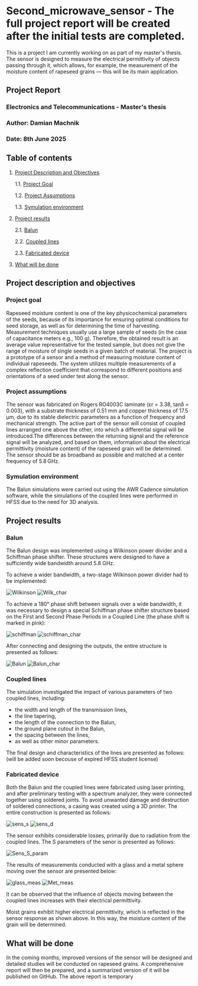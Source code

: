 # Second_microwave_sensor - The full project report will be created after the initial tests are completed.
This is a project I am currently working on as part of my master's thesis. The sensor is designed to measure the electrical permittivity of objects passing through it, which allows, for example, the measurement of the moisture content of rapeseed grains — this will be its main application.

## Project Report
### Electronics and Telecommunications - Master's thesis
### Author: Damian Machnik
### Date: 8th June 2025

## Table of contents
1. [Project Description and Objectives](#project-description-and-objectives)
   
   1.1. [Project Goal](#project-goal)
   
   1.2. [Project Assumptions](#project-assumptions)

   1.3. [Symulation environment](#symulation-environment)
  
2. [Project results](#project-results)
   
   2.1. [Balun](#Balun)
   
   2.2. [Coupled lines](#Coupled-lines)

   2.3. [Fabricated device](#fabricated-device)
   
3. [What will be done](#What-will-be-done)

## Project description and objectives

### Project goal
Rapeseed moisture content is one of the key physicochemical parameters of the seeds, because of its importance for ensuring optimal conditions for seed storage, as well as for determining the time of harvesting.  Measurement techniques usually use a large sample of seeds (in the case of capacitance meters e.g., 100 g). Therefore, the obtained result is an average value representative for the tested sample, but does not give the range of moisture of single seeds in a given batch of material. The project is a prototype of a sensor and a method of measuring moisture content of individual rapeseeds. The system utilizes multiple measurements of a complex reflection coefficient that correspond to different positions and orientations of a seed under test along the sensor.

### Project assumptions
The sensor was fabricated on Rogers RO4003C laminate (εr = 3.38, tanδ = 0.003), with a substrate thickness of 0.51 mm and copper thickness of 17.5 μm, due to its stable dielectric parameters as a function of frequency and mechanical strength.
The active part of the sensor will consist of coupled lines arranged one above the other, into which a differential signal will be introduced.The differences between the returning signal and the reference signal will be analyzed, and based on them, information about the electrical permittivity (moisture content) of the rapeseed grain will be determined.
The sensor should be as broadband as possible and matched at a center frequency of 5.8 GHz.

### Symulation environment 
The Balun simulations were carried out using the AWR Cadence simulation software, while the simulations of the coupled lines were performed in HFSS due to the need for 3D analysis.


## Project results

### Balun 
The Balun design was implemented using a Wilkinson power divider and a Schiffman phase shifter. These structures were designed to have a sufficiently wide bandwidth around 5.8 GHz.

To achieve a wider bandwidth, a two-stage Wilkinson power divider had to be implemented:

![Wilkinson](images/Wilkinson.jpg)
![Wilk_char](images/Wilk_char.jpg)

To achieve a 180° phase shift between signals over a wide bandwidth, it was necessary to design a special Schiffman phase shifter structure based on the First and Second Phase Periods in a Coupled Line (the phase shift is marked in pink):

![schiffman](images/schiffman.jpg)
![schiffman_char](images/schiffman_char.jpg)

After connecting and designing the outputs, the entire structure is presented as follows:

![Balun](images/Balun.jpg)
![Balun_char](images/Balun_char.jpg)

### Coupled lines
The simulation investigated the impact of various parameters of two coupled lines, including:
- the width and length of the transmission lines,
- the line tapering,
- the length of the connection to the Balun,
- the ground plane cutout in the Balun,
- the spacing between the lines,
- as well as other minor parameters.

The final design and characteristics of the lines are presented as follows:
(will be added soon becouse of expired HFSS student license)

### Fabricated device
Both the Balun and the coupled lines were fabricated using laser printing, and after preliminary testing with a spectrum analyzer, they were connected together using soldered joints.
To avoid unwanted damage and destruction of soldered connections, a casing was created using a 3D printer.
The entire construction is presented as follows:

![sens_s](images/sens_s.jpeg)
![sens_d](images/sens_d.jpeg)

The sensor exhibits considerable losses, primarily due to radiation from the coupled lines. The S parameters of the senor is presented as follows: 

![Sens_S_param](images/Sens_S_param.jpg)

The results of measurements conducted with a glass and a metal sphere moving over the sensor are presented below:

![glass_meas](images/glass_meas.jpg)
![Met_meas](images/Met_meas.jpg)


It can be observed that the influence of objects moving between the coupled lines increases with their electrical permittivity. 

Moist grains exhibit higher electrical permittivity, which is reflected in the sensor response as shown above. In this way, the moisture content of the grain will be determined.

## What will be done
In the coming months, improved versions of the sensor will be designed and detailed studies will be conducted on rapeseed grains. A comprehensive report will then be prepared, and a summarized version of it will be published on GitHub. The above report is temporary

